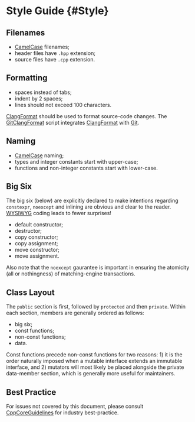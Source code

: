 Style Guide {#Style}
===========

Filenames
---------

- [CamelCase] filenames;
- header files have `.hpp` extension;
- source files have `.cpp` extension.

Formatting
----------

- spaces instead of tabs;
- indent by 2 spaces;
- lines should not exceed 100 characters.

[ClangFormat] should be used to format source-code changes. The [GitClangFormat] script integrates
[ClangFormat] with [Git].

Naming
------

- [CamelCase] naming;
- types and integer constants start with upper-case;
- functions and non-integer constants start with lower-case.

Big Six
-------

The big six (below) are explicitly declared to make intentions regarding `constexpr`, `noexcept` and
inlining are obvious and clear to the reader. [WYSIWYG] coding leads to fewer surprises!

- default constructor;
- destructor;
- copy constructor;
- copy assignment;
- move constructor;
- move assignment.

Also note that the `noexcept` gaurantee is important in ensuring the atomicity (all or nothingness)
of matching-engine transactions.

Class Layout
------------

The `public` section is first, followed by `protected` and then `private`. Within each section,
members are generally ordered as follows:

- big six;
- const functions;
- non-const functions;
- data.

Const functions precede non-const functions for two reasons: 1) it is the order naturally imposed
when a mutable interface extends an immutable interface, and 2) mutators will most likely be placed
alongside the private data-member section, which is generally more useful for maintainers.

Best Practice
-------------

For issues not covered by this document, please consult [CppCoreGuidelines] for industry
best-practice.

[CamelCase]: https://en.wikipedia.org/wiki/CamelCase
[ClangFormat]: http://clang.llvm.org/docs/ClangFormat.html
[Git]: https://git-scm.com/
[GitClangFormat]: https://github.com/llvm-mirror/clang/blob/master/tools/clang-format/git-clang-format
[CppCoreGuidelines]: https://github.com/isocpp/CppCoreGuidelines
[WYSIWYG]: https://en.wikipedia.org/wiki/WYSIWYG
